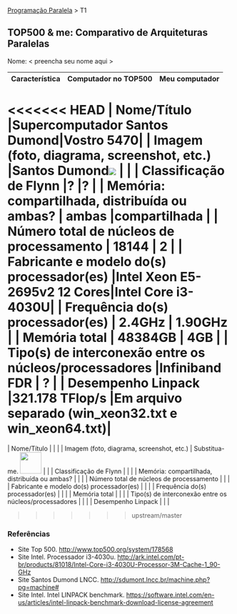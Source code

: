 [Programação Paralela](https://github.com/AndreaInfUFSM/elc139-2016a) > T1

TOP500 & me: Comparativo de Arquiteturas Paralelas
--------------------------------------------------

Nome: < preencha seu nome aqui >

| Característica                                            | Computador no TOP500  | Meu computador  |
| --------------------------------------------------------- | --------------------- | --------------- |
<<<<<<< HEAD
| Nome/Título                                               |Supercomputador Santos Dumond|Vostro 5470|
| Imagem (foto, diagrama, screenshot, etc.)                 |Santos Dumond![](http://www.lncc.br/images/sp.jpg) | |
| Classificação de Flynn                                    |?						|?                |
| Memória: compartilhada, distribuída ou ambas?             |  ambas                |compartilhada	  |
| Número total de núcleos de processamento                  | 18144                 |     2           |
| Fabricante e modelo do(s) processador(es)                 |Intel Xeon E5-2695v2 12 Cores|Intel Core i3-4030U|
| Frequência do(s) processador(es)                          |   2.4GHz              |   1.90GHz       |
| Memória total                                             | 48384GB               |   4GB           |
| Tipo(s) de interconexão entre os núcleos/processadores    |Infiniband FDR         |        ?        |
| Desempenho Linpack                                        |321.178 TFlop/s        |Em arquivo separado (win_xeon32.txt e win_xeon64.txt)|
=======
| Nome/Título                                               |                       |                 |
| Imagem (foto, diagrama, screenshot, etc.)                 | Substitua-me. <img src="http://www.top500.org/static//images/Top500_logo.png" width="48"> | |
| Classificação de Flynn                                    |                       |                 |
| Memória: compartilhada, distribuída ou ambas?             |                       |                 |
| Número total de núcleos de processamento                  |                       |                 |
| Fabricante e modelo do(s) processador(es)                 |                       |                 |
| Frequência do(s) processador(es)                          |                       |                 |
| Memória total                                             |                       |                 |
| Tipo(s) de interconexão entre os núcleos/processadores    |                       |                 |
| Desempenho Linpack                                        |                       |                 |
>>>>>>> upstream/master

### Referências
- Site Top 500. http://www.top500.org/system/178568
- Site Intel. Processador i3-4030u. http://ark.intel.com/pt-br/products/81018/Intel-Core-i3-4030U-Processor-3M-Cache-1_90-GHz
- Site Santos Dumond LNCC. http://sdumont.lncc.br/machine.php?pg=machine#
- Site Intel. Intel LINPACK benchmark. https://software.intel.com/en-us/articles/intel-linpack-benchmark-download-license-agreement